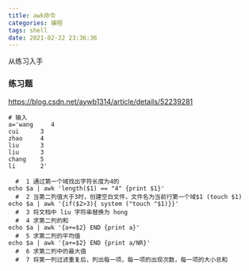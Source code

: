 ```yaml
---
title: awk命令
categories: 编程
tags: shell
date: 2021-02-22 23:36:36
---
```


从练习入手

### 练习题
https://blog.csdn.net/aywb1314/article/details/52239281
```shell
# 输入
a='wang     4
cui      3
zhao     4
liu      3
liu      3
chang    5
li       2'

  #  1 通过第一个域找出字符长度为4的
echo $a | awk 'length($1) == "4" {print $1}'
  #  2 当第二列值大于3时，创建空白文件，文件名为当前行第一个域$1 (touch $1)
echo $a | awk '{if($2>3){ system ("touch "$1)}}'
  #  3 将文档中 liu 字符串替换为 hong
  #  4 求第二列的和
echo $a | awk '{a+=$2} END {print a}'
  #  5 求第二列的平均值
echo $a | awk '{a+=$2} END {print a/NR}'
  #  6 求第二列中的最大值
  #  7 将第一列过滤重复后，列出每一项，每一项的出现次数，每一项的大小总和

```
